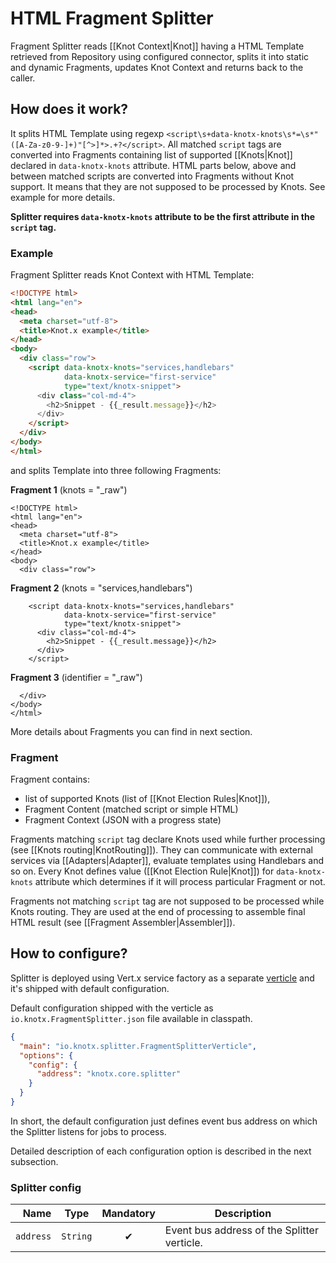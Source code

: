 # HTML Fragment Splitter
Fragment Splitter reads [[Knot Context|Knot]] having a HTML Template retrieved from Repository using configured connector, splits it into 
static and dynamic Fragments, updates Knot Context and returns back to the caller.

## How does it work?
It splits HTML Template using regexp `<script\s+data-knotx-knots\s*=\s*"([A-Za-z0-9-]+)"[^>]*>.+?</script>`.
All matched `script` tags are converted into Fragments containing list of supported [[Knots|Knot]] 
declared in `data-knotx-knots` attribute. HTML parts below, above and between matched scripts are 
converted into Fragments without Knot support. It means that they are not supposed to be processed
by Knots. See example for more details.

**Splitter requires `data-knotx-knots` attribute to be the first attribute in the `script` tag.**

### Example
Fragment Splitter reads Knot Context with HTML Template:
```html
<!DOCTYPE html>
<html lang="en">
<head>
  <meta charset="utf-8">
  <title>Knot.x example</title>
</head>
<body>
  <div class="row">
    <script data-knotx-knots="services,handlebars"
            data-knotx-service="first-service"
            type="text/knotx-snippet">
      <div class="col-md-4">
        <h2>Snippet - {{_result.message}}</h2>
      </div>
    </script>
  </div>
</body>
</html>
```
and splits Template into three following Fragments:

**Fragment 1** (knots = "_raw")
```
<!DOCTYPE html>
<html lang="en">
<head>
  <meta charset="utf-8">
  <title>Knot.x example</title>
</head>
<body>
  <div class="row">
```
**Fragment 2** (knots = "services,handlebars")
```
    <script data-knotx-knots="services,handlebars"
            data-knotx-service="first-service"
            type="text/knotx-snippet">
      <div class="col-md-4">
        <h2>Snippet - {{_result.message}}</h2>
      </div>
    </script>
```
**Fragment 3** (identifier = "_raw")
```
  </div>
</body>
</html>
```

More details about Fragments you can find in next section.

### Fragment
Fragment contains: 
- list of supported Knots (list of [[Knot Election Rules|Knot]]), 
- Fragment Content (matched script or simple HTML)
- Fragment Context (JSON with a progress state)

Fragments matching `script` tag declare Knots used while further processing (see [[Knots routing|KnotRouting]]). 
They can communicate with external services via [[Adapters|Adapter]], evaluate templates using 
Handlebars and so on. Every Knot defines value ([[Knot Election Rule|Knot]]) for `data-knotx-knots` 
attribute which determines if it will process particular Fragment or not.

Fragments not matching `script` tag are not supposed to be processed while Knots routing. They are 
used at the end of processing to assemble final HTML result (see [[Fragment Assembler|Assembler]]).

## How to configure?
Splitter is deployed using Vert.x service factory as a separate [verticle](http://vertx.io/docs/apidocs/io/vertx/core/Verticle.html) and it's shipped with default configuration.

Default configuration shipped with the verticle as `io.knotx.FragmentSplitter.json` file available in classpath.
```json
{
  "main": "io.knotx.splitter.FragmentSplitterVerticle",
  "options": {
    "config": {
      "address": "knotx.core.splitter"
    }
  }
}
```
In short, the default configuration just defines event bus address on which the Splitter listens for jobs to process.

Detailed description of each configuration option is described in the next subsection.

### Splitter config

| Name                        | Type                                | Mandatory      | Description  |
|-------:                     |:-------:                            |:-------:       |-------|
| `address`                   | `String`                            | &#10004;       | Event bus address of the Splitter verticle. |
